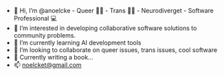 - 👋 Hi, I’m @anoelcke - Queer 🏳️‍🌈 - Trans 🏳️‍⚧️ - Neurodiverget - Software Professional 💻
- 👀 I’m interested in developing collaborative software solutions to community problems. 
- 🌱 I’m currently learning AI development tools
- 💞️ I’m looking to collaborate on queer issues, trans issues, cool software
- 📘 Currently writing a book...
- 📫 noelcket@gmail.com

<!---
anoelcke/anoelcke is a ✨ special ✨ repository because its `README.md` (this file) appears on your GitHub profile.
You can click the Preview link to take a look at your changes.
--->
